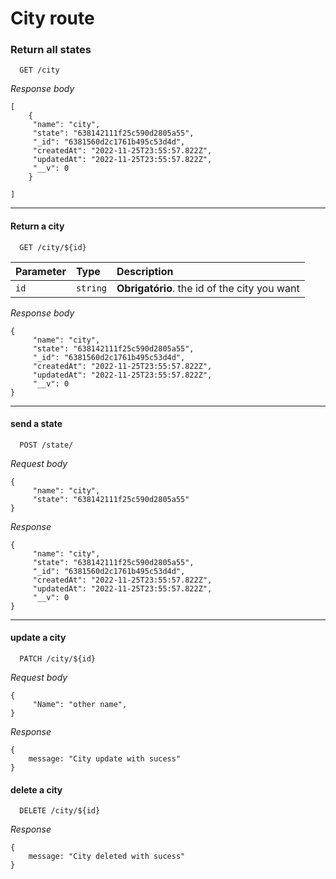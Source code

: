 # City route

### Return all states

```http
  GET /city
```
*Response body*
    
    [
        {
         "name": "city",
         "state": "638142111f25c590d2805a55",
         "_id": "6381560d2c1761b495c53d4d",
         "createdAt": "2022-11-25T23:55:57.822Z",
         "updatedAt": "2022-11-25T23:55:57.822Z",
         "__v": 0
        }

    ]
---
#### Return a city

```http
  GET /city/${id}
```

| Parameter   | Type       | Description                                   |
| :---------- | :--------- | :------------------------------------------ |
| `id`      | `string` | **Obrigatório**. the id of the city you want |

*Response body*

    {
         "name": "city",
         "state": "638142111f25c590d2805a55",
         "_id": "6381560d2c1761b495c53d4d",
         "createdAt": "2022-11-25T23:55:57.822Z",
         "updatedAt": "2022-11-25T23:55:57.822Z",
         "__v": 0
    }

---

#### send a state

```http
  POST /state/
```

*Request body*

    {
         "name": "city",
         "state": "638142111f25c590d2805a55"
    }

*Response*

    {
         "name": "city",
         "state": "638142111f25c590d2805a55",
         "_id": "6381560d2c1761b495c53d4d",
         "createdAt": "2022-11-25T23:55:57.822Z",
         "updatedAt": "2022-11-25T23:55:57.822Z",
         "__v": 0
    }

---
#### update a city

```http
  PATCH /city/${id}
```

*Request body*

    {
         "Name": "other name",
    }

*Response*

    {
        message: "City update with sucess"
    }


#### delete a city

```http
  DELETE /city/${id}
```
*Response*

    {
        message: "City deleted with sucess"
    }


